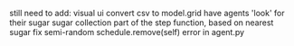 still need to add:
    visual ui
    convert csv to model.grid
    have agents 'look' for their sugar 
    sugar collection part of the step function, based on nearest sugar
    fix semi-random schedule.remove(self) error in agent.py